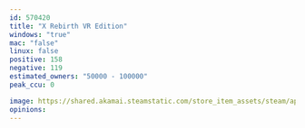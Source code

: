 ```yaml
---
id: 570420
title: "X Rebirth VR Edition"
windows: "true"
mac: "false"
linux: false
positive: 158
negative: 119
estimated_owners: "50000 - 100000"
peak_ccu: 0

image: https://shared.akamai.steamstatic.com/store_item_assets/steam/apps/570420/header.jpg?t=1728401171
opinions:
---
```


